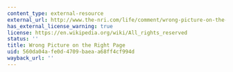 ```yaml
---
content_type: external-resource
external_url: http://www.the-nri.com/life/comment/wrong-picture-on-the-right-page
has_external_license_warning: true
license: https://en.wikipedia.org/wiki/All_rights_reserved
status: ''
title: Wrong Picture on the Right Page
uid: 560da04a-fe0d-4709-baea-a68ff4cf994d
wayback_url: ''
---
```

